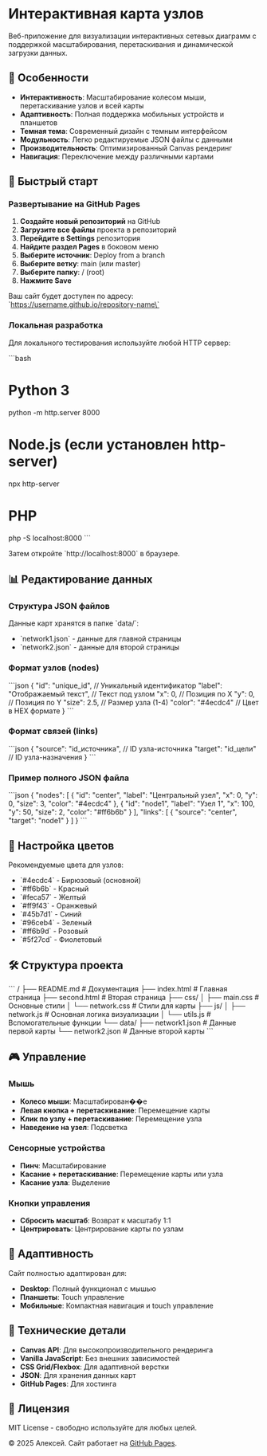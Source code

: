 # Интерактивная карта узлов

Веб-приложение для визуализации интерактивных сетевых диаграмм с поддержкой масштабирования, перетаскивания и динамической загрузки данных.

## 🌟 Особенности

- **Интерактивность**: Масштабирование колесом мыши, перетаскивание узлов и всей карты
- **Адаптивность**: Полная поддержка мобильных устройств и планшетов
- **Темная тема**: Современный дизайн с темным интерфейсом
- **Модульность**: Легко редактируемые JSON файлы с данными
- **Производительность**: Оптимизированный Canvas рендеринг
- **Навигация**: Переключение между различными картами

## 🚀 Быстрый старт

### Развертывание на GitHub Pages

1. **Создайте новый репозиторий** на GitHub
2. **Загрузите все файлы** проекта в репозиторий
3. **Перейдите в Settings** репозитория
4. **Найдите раздел Pages** в боковом меню
5. **Выберите источник**: Deploy from a branch
6. **Выберите ветку**: main (или master)
7. **Выберите папку**: / (root)
8. **Нажмите Save**

Ваш сайт будет доступен по адресу: \`https://username.github.io/repository-name\`

### Локальная разработка

Для локального тестирования используйте любой HTTP сервер:

\```bash
# Python 3
python -m http.server 8000

# Node.js (если установлен http-server)
npx http-server

# PHP
php -S localhost:8000
\```

Затем откройте \`http://localhost:8000\` в браузере.

## 📊 Редактирование данных

### Структура JSON файлов

Данные карт хранятся в папке \`data/\`:
- \`network1.json\` - данные для главной страницы
- \`network2.json\` - данные для второй страницы

### Формат узлов (nodes)

\```json
{
  "id": "unique_id",           // Уникальный идентификатор
  "label": "Отображаемый текст", // Текст под узлом
  "x": 0,                      // Позиция по X
  "y": 0,                      // Позиция по Y
  "size": 2.5,                 // Размер узла (1-4)
  "color": "#4ecdc4"           // Цвет в HEX формате
}
\```

### Формат связей (links)

\```json
{
  "source": "id_источника",    // ID узла-источника
  "target": "id_цели"          // ID узла-назначения
}
\```

### Пример полного JSON файла

\```json
{
  "nodes": [
    {
      "id": "center",
      "label": "Центральный узел",
      "x": 0,
      "y": 0,
      "size": 3,
      "color": "#4ecdc4"
    },
    {
      "id": "node1",
      "label": "Узел 1",
      "x": 100,
      "y": 50,
      "size": 2,
      "color": "#ff6b6b"
    }
  ],
  "links": [
    {
      "source": "center",
      "target": "node1"
    }
  ]
}
\```

## 🎨 Настройка цветов

Рекомендуемые цвета для узлов:
- \`#4ecdc4\` - Бирюзовый (основной)
- \`#ff6b6b\` - Красный
- \`#feca57\` - Желтый
- \`#ff9f43\` - Оранжевый
- \`#45b7d1\` - Синий
- \`#96ceb4\` - Зеленый
- \`#ff6b9d\` - Розовый
- \`#5f27cd\` - Фиолетовый

## 🛠️ Структура проекта

\```
/
├── README.md              # Документация
├── index.html            # Главная страница
├── second.html           # Вторая страница
├── css/
│   ├── main.css         # Основные стили
│   └── network.css      # Стили для карты
├── js/
│   ├── network.js       # Основная логика визуализации
│   └── utils.js         # Вспомогательные функции
└── data/
    ├── network1.json    # Данные первой карты
    └── network2.json    # Данные второй карты
\```

## 🎮 Управление

### Мышь
- **Колесо мыши**: Масштабирован��е
- **Левая кнопка + перетаскивание**: Перемещение карты
- **Клик по узлу + перетаскивание**: Перемещение узла
- **Наведение на узел**: Подсветка

### Сенсорные устройства
- **Пинч**: Масштабирование
- **Касание + перетаскивание**: Перемещение карты или узла
- **Касание узла**: Выделение

### Кнопки управления
- **Сбросить масштаб**: Возврат к масштабу 1:1
- **Центрировать**: Центрирование карты по узлам

## 📱 Адаптивность

Сайт полностью адаптирован для:
- **Desktop**: Полный функционал с мышью
- **Планшеты**: Touch управление
- **Мобильные**: Компактная навигация и touch управление

## 🔧 Технические детали

- **Canvas API**: Для высокопроизводительного рендеринга
- **Vanilla JavaScript**: Без внешних зависимостей
- **CSS Grid/Flexbox**: Для адаптивной верстки
- **JSON**: Для хранения данных карт
- **GitHub Pages**: Для хостинга

## 📝 Лицензия

MIT License - свободно используйте для любых целей.



© 2025 Алексей. Сайт работает на [GitHub Pages](https://pages.github.com/).
